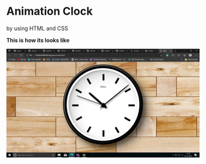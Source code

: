 # **Animation Clock**

by using HTML and CSS

**This is how its looks like**

<img src="clock image.png" alt=" ">
